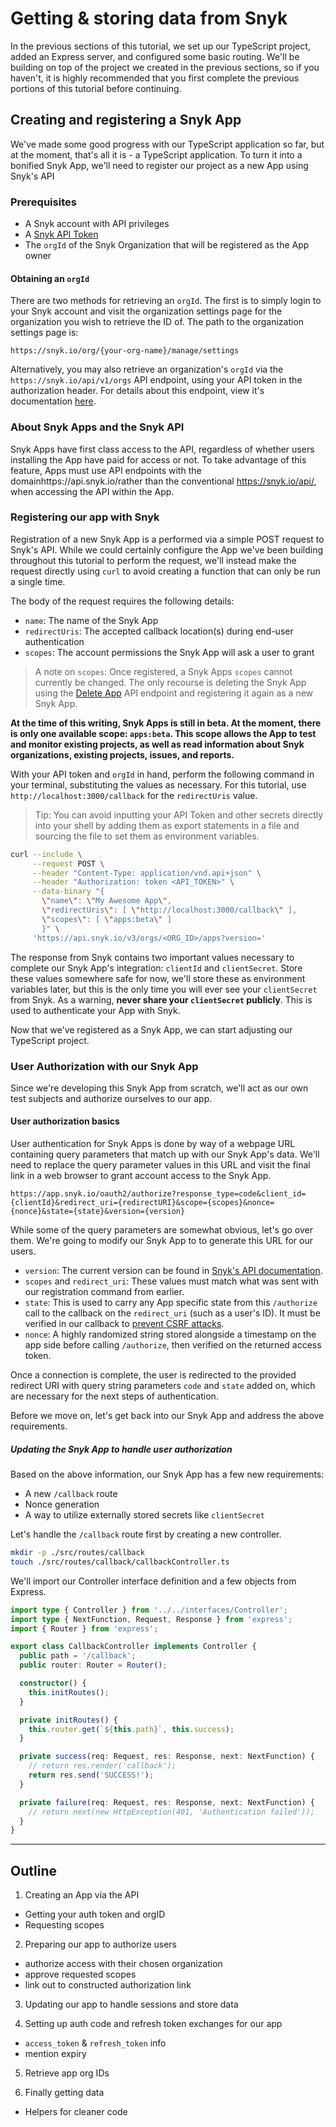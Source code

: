 # Getting & storing data from Snyk

In the previous sections of this tutorial, we set up our TypeScript
project, added an Express server, and configured some basic
routing. We'll be building on top of the project we created in the
previous sections, so if you haven't, it is highly recommended that
you first complete the previous portions of this tutorial before
continuing.

## Creating and registering a Snyk App

We've made some good progress with our TypeScript application so far,
but at the moment, that's all it is - a TypeScript application. To
turn it into a bonified Snyk App, we'll need to register our project
as a new App using Snyk's API

### Prerequisites

- A Snyk account with API privileges
- A [ Snyk API Token
  ](https://docs.snyk.io/features/snyk-api-info/authentication-for-api)
- The `orgId` of the Snyk Organization that will be registered as the
  App owner

#### Obtaining an `orgId`

There are two methods for retrieving an `orgId`. The first is to
simply login to your Snyk account and visit the organization settings
page for the organization you wish to retrieve the ID of. The path to
the organization settings page is:

```
https://snyk.io/org/{your-org-name}/manage/settings
```

Alternatively, you may also retrieve an organization's `orgId` via the
`https://snyk.io/api/v1/orgs` API endpoint, using your API token in
the authorization header. For details about this endpoint, view it's
documentation
[here](https://snyk.docs.apiary.io/#reference/organizations/the-snyk-organization-for-a-request/list-all-the-organizations-a-user-belongs-to).

### About Snyk Apps and the Snyk API

Snyk Apps have first class access to the API, regardless of whether
users installing the App have paid for access or not. To take
advantage of this feature, Apps must use API endpoints with the
domainhttps://api.snyk.io/rather than the conventional
https://snyk.io/api/, when accessing the API within the App.

### Registering our app with Snyk

Registration of a new Snyk App is a performed via a simple POST
request to Snyk's API. While we could certainly configure the App
we've been building throughout this tutorial to perform the request,
we'll instead make the request directly using `curl` to avoid creating
a function that can only be run a single time.

The body of the request requires the following details:

 - `name`: The name of the Snyk App
 - `redirectUris`: The accepted callback location(s) during end-user authentication
 - `scopes`: The account permissions the Snyk App will ask a user to grant

> A note on `scopes`: Once registered, a Snyk Apps `scopes` cannot currently be changed. The only recourse is deleting the Snyk App using the [Delete App](https://snykv3.docs.apiary.io/#reference/apps/single-app-management/delete-app) API endpoint and registering it again as a new Snyk App.

**At the time of this writing, Snyk Apps is still in beta. At the
moment, there is only one available scope: `apps:beta`. This scope
allows the App to test and monitor existing projects, as well as
read information about Snyk organizations, existing projects,
issues, and reports.**

With your API token and `orgId` in hand, perform the following command
in your terminal, substituting the values as necessary. For this
tutorial, use `http://localhost:3000/callback` for the `redirectUris`
value.

> Tip: You can avoid inputting your API Token and other secrets directly into your shell by adding them as export statements in a file and sourcing the file to set them as environment variables.

```bash
curl --include \
     --request POST \
     --header "Content-Type: application/vnd.api+json" \
     --header "Authorization: token <API_TOKEN>" \
     --data-binary "{
       \"name\": \"My Awesome App\",
       \"redirectUris\": [ \"http://localhost:3000/callback\" ],
       \"scopes\": [ \"apps:beta\" ]
       }" \
     'https://api.snyk.io/v3/orgs/<ORG_ID>/apps?version='
```

The response from Snyk contains two important values necessary to
complete our Snyk App's integration: `clientId` and
`clientSecret`. Store these values somewhere safe for now, we'll store
these as environment variables later, but this is the only time you
will ever see your `clientSecret` from Snyk. As a warning, **never
share your `clientSecret` publicly**. This is used to authenticate
your App with Snyk.

Now that we've registered as a Snyk App, we can start adjusting our
TypeScript project.

### User Authorization with our Snyk App

Since we're developing this Snyk App from scratch, we'll act as our
own test subjects and authorize ourselves to our app.

#### User authorization basics

User authentication for Snyk Apps is done by way of a webpage URL
containing query parameters that match up with our Snyk App's
data. We'll need to replace the query parameter values in this URL and
visit the final link in a web browser to grant account access to the
Snyk App.

```
https://app.snyk.io/oauth2/authorize?response_type=code&client_id={clientId}&redirect_uri={redirectURI}&scope={scopes}&nonce={nonce}&state={state}&version={version}
```

While some of the query parameters are somewhat obvious, let's go over
them. We're going to modify our Snyk App to to generate this URL for
our users.

 - `version`: The current version can be found in [Snyk's API documentation](https://snykoauth2.docs.apiary.io/#reference/apps/app-authorization/authorize-an-app).
 - `scopes` and `redirect_uri`: These values must match what was sent with our registration command from earlier.
 - `state`: This is used to carry any App specific state from this `/authorize` call to the callback on the `redirect_uri` (such as a user's ID). It must be verified in our callback to [prevent CSRF attacks](https://datatracker.ietf.org/doc/html/rfc6749#section-10.12).
 - `nonce`: A highly randomized string stored alongside a timestamp on the app side before calling `/authorize`, then verified on the returned access token.

Once a connection is complete, the user is redirected to the provided
redirect URI with query string parameters `code` and `state` added on,
which are necessary for the next steps of authentication.

Before we move on, let's get back into our Snyk App and address the
above requirements.

##### Updating the Snyk App to handle user authorization

Based on the above information, our Snyk App has a few new requirements:

 - A new `/callback` route
 - Nonce generation
 - A way to utilize externally stored secrets like `clientSecret`

Let's handle the `/callback` route first by creating a new controller.

```bash
mkdir -p ./src/routes/callback
touch ./src/routes/callback/callbackController.ts
```

We'll import our Controller interface definition and a few objects from Express.

```typescript
import type { Controller } from '../../interfaces/Controller';
import type { NextFunction, Request, Response } from 'express';
import { Router } from 'express';

export class CallbackController implements Controller {
  public path = '/callback';
  public router: Router = Router();

  constructor() {
    this.initRoutes();
  }

  private initRoutes() {
    this.router.get(`${this.path}`, this.success);
  }

  private success(req: Request, res: Response, next: NextFunction) {
    // return res.render('callback');
    return res.send('SUCCESS!');
  }

  private failure(req: Request, res: Response, next: NextFunction) {
    // return next(new HttpException(401, 'Authentication failed'));
  }
}
```

---

## Outline

1. Creating an App via the API
 - Getting your auth token and orgID
 - Requesting scopes

 <!-- One time only, single run script -->
 <!-- create-app.ts -->

2. Preparing our app to authorize users
 - authorize access with their chosen organization
 - approve requested scopes
 - link out to constructed authorization link

3. Updating our app to handle sessions and store data
<!-- passport, oauth, nonce, etc... -->
 <!-- OAuth2Strategy.ts -->
 <!-- authController.ts -->
 <!-- callbackController.ts  -->
 <!-- utils/db/*.ts -->

4. Setting up auth code and refresh token exchanges for our app
 - `access_token` & `refresh_token` info
 - mention expiry

 <!-- refreshAuthToken.ts -->
 <!-- interceptors.ts -->

5. Retrieve app org IDs

 <!-- getAppOrg.ts -->

6. Finally getting data
 - Helpers for cleaner code

 <!-- callSnykApi.ts -->
